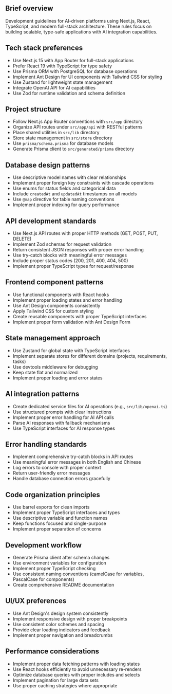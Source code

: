 ## Brief overview
Development guidelines for AI-driven platforms using Next.js, React, TypeScript, and modern full-stack architecture. These rules focus on building scalable, type-safe applications with AI integration capabilities.

## Tech stack preferences
- Use Next.js 15 with App Router for full-stack applications
- Prefer React 19 with TypeScript for type safety
- Use Prisma ORM with PostgreSQL for database operations
- Implement Ant Design for UI components with Tailwind CSS for styling
- Use Zustand for lightweight state management
- Integrate OpenAI API for AI capabilities
- Use Zod for runtime validation and schema definition

## Project structure
- Follow Next.js App Router conventions with `src/app` directory
- Organize API routes under `src/app/api` with RESTful patterns
- Place shared utilities in `src/lib` directory
- Store state management in `src/store` directory
- Use `prisma/schema.prisma` for database models
- Generate Prisma client to `src/generated/prisma` directory

## Database design patterns
- Use descriptive model names with clear relationships
- Implement proper foreign key constraints with cascade operations
- Use enums for status fields and categorical data
- Include `createdAt` and `updatedAt` timestamps on all models
- Use `@map` directive for table naming conventions
- Implement proper indexing for query performance

## API development standards
- Use Next.js API routes with proper HTTP methods (GET, POST, PUT, DELETE)
- Implement Zod schemas for request validation
- Return consistent JSON responses with proper error handling
- Use try-catch blocks with meaningful error messages
- Include proper status codes (200, 201, 400, 404, 500)
- Implement proper TypeScript types for request/response

## Frontend component patterns
- Use functional components with React hooks
- Implement proper loading states and error handling
- Use Ant Design components consistently
- Apply Tailwind CSS for custom styling
- Create reusable components with proper TypeScript interfaces
- Implement proper form validation with Ant Design Form

## State management approach
- Use Zustand for global state with TypeScript interfaces
- Implement separate stores for different domains (projects, requirements, tasks)
- Use devtools middleware for debugging
- Keep state flat and normalized
- Implement proper loading and error states

## AI integration patterns
- Create dedicated service files for AI operations (e.g., `src/lib/openai.ts`)
- Use structured prompts with clear instructions
- Implement proper error handling for AI API calls
- Parse AI responses with fallback mechanisms
- Use TypeScript interfaces for AI response types

## Error handling standards
- Implement comprehensive try-catch blocks in API routes
- Use meaningful error messages in both English and Chinese
- Log errors to console with proper context
- Return user-friendly error messages
- Handle database connection errors gracefully

## Code organization principles
- Use barrel exports for clean imports
- Implement proper TypeScript interfaces and types
- Use descriptive variable and function names
- Keep functions focused and single-purpose
- Implement proper separation of concerns

## Development workflow
- Generate Prisma client after schema changes
- Use environment variables for configuration
- Implement proper TypeScript checking
- Use consistent naming conventions (camelCase for variables, PascalCase for components)
- Create comprehensive README documentation

## UI/UX preferences
- Use Ant Design's design system consistently
- Implement responsive design with proper breakpoints
- Use consistent color schemes and spacing
- Provide clear loading indicators and feedback
- Implement proper navigation and breadcrumbs

## Performance considerations
- Implement proper data fetching patterns with loading states
- Use React hooks efficiently to avoid unnecessary re-renders
- Optimize database queries with proper includes and selects
- Implement pagination for large data sets
- Use proper caching strategies where appropriate
